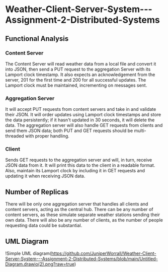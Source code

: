 # Weather-Client-Server-System---Assignment-2-Distributed-Systems

## Functional Analysis

### Content Server

The Content Server will read weather data from a local file and convert it into JSON, then send a PUT request to the aggregation Server with its Lamport clock timestamp. It also expects an acknowledgement from the server, 201 for the first time and 200 for all successful updates. The Lamport clock must be maintained, incrementing on messages sent. 

### Aggregation Server

It will accept PUT requests from content servers and take in and validate their JSON. It will order updates using Lamport clock timestamps and store the data persistently; if it hasn't updated in 30 seconds, it will delete the data. The aggregation server will also handle GET requests from clients and send them JSON data; both PUT and GET requests should be multi-threaded with proper handling. 

### Client

Sends GET requests to the aggregation server and will, in turn, receive JSON data from it. It will print this data to the client in a readable format. Also, maintain its Lamport clock by including it in GET requests and updating it when receiving JSON data. 

## Number of Replicas

There will be only one aggregation server that handles all clients and content servers, acting as the central hub. There can be any number of content servers, as these simulate separate weather stations sending their own data. There will also be any number of clients, as the number of people requesting data could be substantial.

## UML Diagram

!Simple UML diagram(https://github.com/JuniperWorrall/Weather-Client-Server-System---Assignment-2-Distributed-Systems/blob/main/Untitled-Diagram.drawio(2).png?raw=true)
